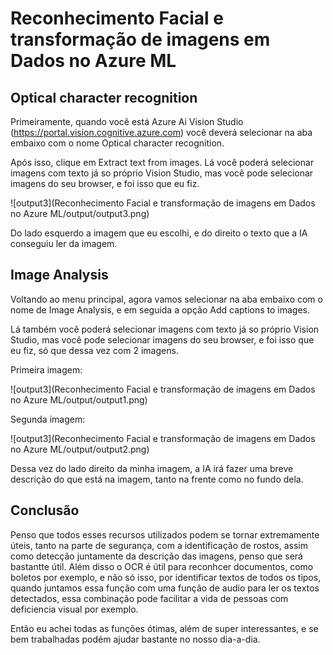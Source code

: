 
# Reconhecimento Facial e transformação de imagens em Dados no Azure ML

## Optical character recognition

Primeiramente, quando você está Azure Ai Vision Studio (https://portal.vision.cognitive.azure.com) você deverá selecionar na aba embaixo com o nome Optical character recognition.

Após isso, clique em Extract text from images. Lá você poderá selecionar imagens com texto já so próprio Vision Studio, mas você pode selecionar imagens do seu browser, e foi isso que eu fiz.

![output3](Reconhecimento Facial e transformação de imagens em Dados no Azure ML/output/output3.png)

Do lado esquerdo a imagem que eu escolhi, e do direito o texto que a IA conseguiu ler da imagem.

## Image Analysis

Voltando ao menu principal, agora vamos selecionar na aba embaixo com o nome de Image Analysis, e em seguida a opção Add captions to images. 

Lá também você poderá selecionar imagens com texto já so próprio Vision Studio, mas você pode selecionar imagens do seu browser, e foi isso que eu fiz, só que dessa vez com 2 imagens.

Primeira imagem:

![output3](Reconhecimento Facial e transformação de imagens em Dados no Azure ML/output/output1.png)

Segunda imagem:

![output3](Reconhecimento Facial e transformação de imagens em Dados no Azure ML/output/output2.png)

Dessa vez do lado direito da minha imagem, a IA irá fazer uma breve descrição do que está na imagem, tanto na frente como no fundo dela.

## Conclusão

Penso que todos esses recursos utilizados podem se tornar extremamente úteis, tanto na parte de segurança, com a identificação de rostos, assim como detecção juntamente da descrição das imagens, penso que será bastantte útil. Além disso o OCR é útil para reconhcer documentos, como boletos por exemplo, e não só isso, por identificar textos de todos os tipos, quando juntamos essa função com uma função de audio para ler os textos detectados, essa combinação pode facilitar a vida de pessoas com deficiencia visual por exemplo.

Então eu achei todas as funções ótimas, além de super interessantes, e se bem trabalhadas podém ajudar bastante no nosso dia-a-dia.











